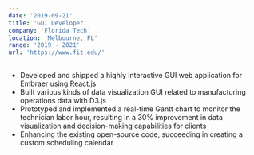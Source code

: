 ```yaml
---
date: '2019-09-21'
title: 'GUI Developer'
company: 'Florida Tech'
location: 'Melbourne, FL'
range: '2019 - 2021'
url: 'https://www.fit.edu/'
---
```


- Developed and shipped a highly interactive GUI web application for Embraer using React.js
- Built various kinds of data visualization GUI related to manufacturing operations data with D3.js
- Prototyped and implemented a real-time Gantt chart to monitor the technician labor hour, resulting in a 30% improvement in data visualization and decision-making capabilities for clients
- Enhancing the existing open-source code, succeeding in creating a custom scheduling calendar
